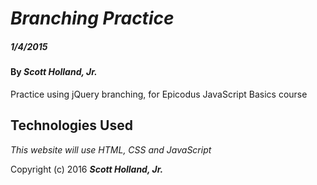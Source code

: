 # _Branching Practice_

##### _1/4/2015_

#### By _**Scott Holland, Jr.**_

Practice using jQuery branching, for Epicodus JavaScript Basics course

## Technologies Used

_This website will use HTML, CSS and JavaScript_

Copyright (c) 2016 **_Scott Holland, Jr._**
